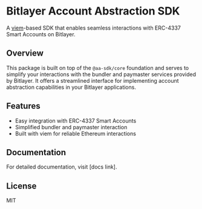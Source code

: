 # Bitlayer Account Abstraction SDK

A [viem](https://viem.sh)-based SDK that enables seamless interactions with
ERC-4337 Smart Accounts on Bitlayer.

## Overview

This package is built on top of the `@aa-sdk/core` foundation
and serves to simplify your interactions with the bundler and
paymaster services provided by Bitlayer. It offers a streamlined
interface for implementing account abstraction capabilities
in your Bitlayer applications.

## Features

- Easy integration with ERC-4337 Smart Accounts
- Simplified bundler and paymaster interaction
- Built with viem for reliable Ethereum interactions

## Documentation

For detailed documentation, visit [docs link].

## License

MIT
